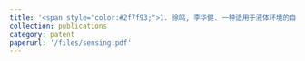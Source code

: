 ```yaml
---
title: '<span style="color:#2f7f93;">1. 徐鸣, 李华健. 一种适用于液体环境的自粘附传感单元及其应用, 2025.03.19, 中国, ZL 202211570479.3</span>'
collection: publications
category: patent
paperurl: '/files/sensing.pdf'
---
```

